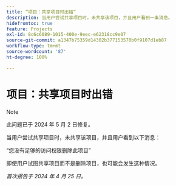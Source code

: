 ```yaml
---
title: “项目：共享项目时出错”
description: 当用户尝试共享项目时，未共享该项目，并且用户看到一条消息。
hidefromtoc: true
feature: Projects
exl-id: 8c6c6089-1015-400e-9eec-e62318cc9e07
source-git-commit: a1347b75359d14302b377153570b0f9107d1eb87
workflow-type: tm+mt
source-wordcount: '87'
ht-degree: 100%

---
```


# 项目：共享项目时出错

>[!NOTE]
>
>此问题已于 2024 年 5 月 2 日修复。

当用户尝试共享项目时，未共享该项目，并且用户看到以下消息：

“您没有足够的访问权限删除此项目”

即使用户试图共享项目而不是删除项目，也可能会发生这种情况。

_首次报告于 2024 年 4 月 25 日。_
